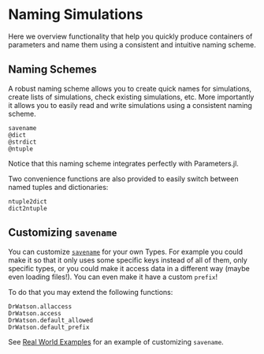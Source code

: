 # Naming Simulations
Here we overview functionality that help you quickly produce containers of parameters and name them using a consistent and intuitive naming scheme.

## Naming Schemes

A robust naming scheme allows you to create quick names for simulations, create lists of simulations, check existing simulations, etc. More importantly it allows you to easily read and write simulations using a consistent naming scheme.

```@docs
savename
@dict
@strdict
@ntuple
```

Notice that this naming scheme integrates perfectly with Parameters.jl.

Two convenience functions are also provided to easily switch between named tuples and dictionaries:
```@docs
ntuple2dict
dict2ntuple
```

## Customizing `savename`
You can customize [`savename`](@ref) for your own Types. For example you could make it so that it only uses some specific keys instead of all of them, only specific types, or you could make it access data in a different way (maybe even loading files!). You can even make it have
a custom `prefix`!

To do that you may extend the following functions:
```@docs
DrWatson.allaccess
DrWatson.access
DrWatson.default_allowed
DrWatson.default_prefix
```

See [Real World Examples](@ref) for an example of customizing `savename`.
